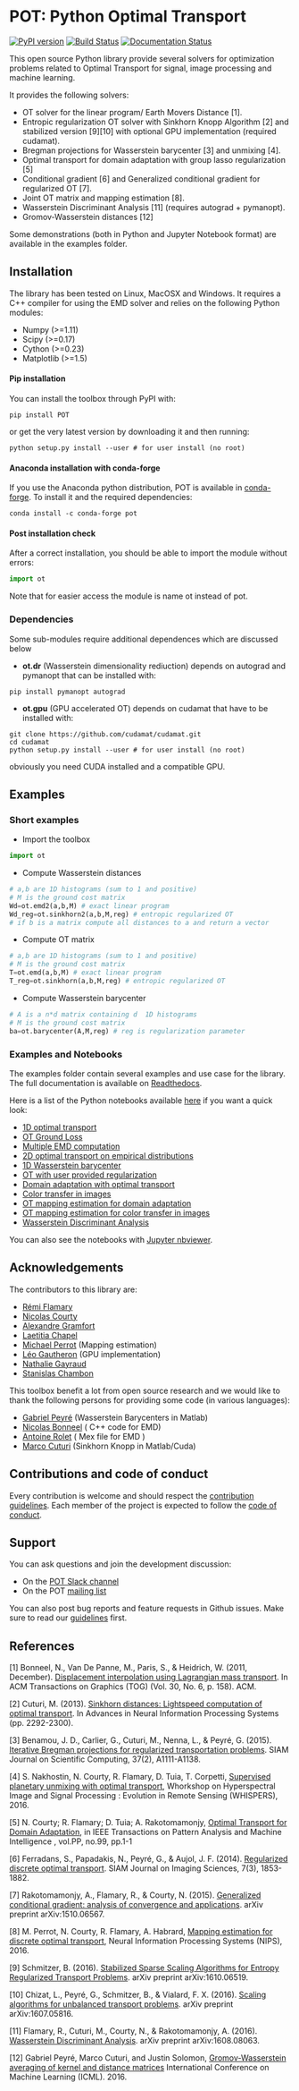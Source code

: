 # POT: Python Optimal Transport

[![PyPI version](https://badge.fury.io/py/POT.svg)](https://badge.fury.io/py/POT)
[![Build Status](https://travis-ci.org/rflamary/POT.svg?branch=master)](https://travis-ci.org/rflamary/POT)
[![Documentation Status](https://readthedocs.org/projects/pot/badge/?version=latest)](http://pot.readthedocs.io/en/latest/?badge=latest)


This open source Python library provide several solvers for optimization problems related to Optimal Transport for signal, image processing and machine learning.

It provides the following solvers:

* OT solver for the linear program/ Earth Movers Distance [1].
* Entropic regularization OT solver with Sinkhorn Knopp Algorithm [2] and stabilized version [9][10] with optional GPU implementation (required cudamat).
* Bregman projections for Wasserstein barycenter [3] and unmixing [4].
* Optimal transport for domain adaptation with group lasso regularization [5]
* Conditional gradient [6] and Generalized conditional gradient for regularized OT [7].
* Joint OT matrix and mapping estimation [8].
* Wasserstein Discriminant Analysis [11] (requires autograd + pymanopt).
* Gromov-Wasserstein distances [12]

Some demonstrations (both in Python and Jupyter Notebook format) are available in the examples folder.

## Installation

The library has been tested on Linux, MacOSX and Windows. It requires a C++ compiler for using the EMD solver and relies on the following Python modules:

- Numpy (>=1.11)
- Scipy (>=0.17)
- Cython (>=0.23)
- Matplotlib (>=1.5)

#### Pip installation

You can install the toolbox through PyPI with:
```
pip install POT
```
or get the very latest version by downloading it and then running:
```
python setup.py install --user # for user install (no root)
```

#### Anaconda installation with conda-forge

If you use the Anaconda python distribution, POT is available in [conda-forge](https://conda-forge.org). To install it and the required dependencies:
```
conda install -c conda-forge pot
```

#### Post installation check
After a correct installation, you should be able to import the module without errors:
```python
import ot
```
Note that for easier access the module is name ot instead of pot.


### Dependencies

Some sub-modules require additional dependences which are discussed below

* **ot.dr** (Wasserstein dimensionality rediuction) depends on autograd and pymanopt that can be installed with:
```
pip install pymanopt autograd
```
* **ot.gpu** (GPU accelerated OT) depends on cudamat that have to be installed with:
```
git clone https://github.com/cudamat/cudamat.git
cd cudamat
python setup.py install --user # for user install (no root)
```

obviously you need CUDA installed and a compatible GPU.

## Examples

### Short examples

* Import the toolbox
```python
import ot
```
* Compute Wasserstein distances
```python
# a,b are 1D histograms (sum to 1 and positive)
# M is the ground cost matrix
Wd=ot.emd2(a,b,M) # exact linear program
Wd_reg=ot.sinkhorn2(a,b,M,reg) # entropic regularized OT
# if b is a matrix compute all distances to a and return a vector
```
* Compute OT matrix
```python
# a,b are 1D histograms (sum to 1 and positive)
# M is the ground cost matrix
T=ot.emd(a,b,M) # exact linear program
T_reg=ot.sinkhorn(a,b,M,reg) # entropic regularized OT
```
* Compute Wasserstein barycenter
```python
# A is a n*d matrix containing d  1D histograms
# M is the ground cost matrix
ba=ot.barycenter(A,M,reg) # reg is regularization parameter
```




### Examples and Notebooks

The examples folder contain several examples and use case for the library. The full documentation is available on [Readthedocs](http://pot.readthedocs.io/).


Here is a list of the Python notebooks available [here](https://github.com/rflamary/POT/blob/master/notebooks/) if you want a quick look:

* [1D optimal transport](https://github.com/rflamary/POT/blob/master/notebooks/Demo_1D_OT.ipynb)
* [OT Ground Loss](https://github.com/rflamary/POT/blob/master/notebooks/Demo_Ground_Loss.ipynb)
* [Multiple EMD computation](https://github.com/rflamary/POT/blob/master/notebooks/Demo_Compute_EMD.ipynb)
* [2D optimal transport on empirical distributions](https://github.com/rflamary/POT/blob/master/notebooks/Demo_2D_OT_samples.ipynb)
* [1D Wasserstein barycenter](https://github.com/rflamary/POT/blob/master/notebooks/Demo_1D_barycenter.ipynb)
* [OT with user provided regularization](https://github.com/rflamary/POT/blob/master/notebooks/Demo_Optim_OTreg.ipynb)
* [Domain adaptation with optimal transport](https://github.com/rflamary/POT/blob/master/notebooks/Demo_2D_OT_DomainAdaptation.ipynb)
* [Color transfer in images](https://github.com/rflamary/POT/blob/master/notebooks/Demo_Image_ColorAdaptation.ipynb)
* [OT mapping estimation for domain adaptation](https://github.com/rflamary/POT/blob/master/notebooks/Demo_2D_OTmapping_DomainAdaptation.ipynb)
* [OT mapping estimation for color transfer in images](https://github.com/rflamary/POT/blob/master/notebooks/Demo_Image_ColorAdaptation_mapping.ipynb)
* [Wasserstein Discriminant Analysis](https://github.com/rflamary/POT/blob/master/notebooks/Demo_Wasserstein_Discriminant_Analysis.ipynb)

You can also see the notebooks with [Jupyter nbviewer](https://nbviewer.jupyter.org/github/rflamary/POT/tree/master/notebooks/).

## Acknowledgements

The contributors to this library are:

* [Rémi Flamary](http://remi.flamary.com/)
* [Nicolas Courty](http://people.irisa.fr/Nicolas.Courty/)
* [Alexandre Gramfort](http://alexandre.gramfort.net/)
* [Laetitia Chapel](http://people.irisa.fr/Laetitia.Chapel/)
* [Michael Perrot](http://perso.univ-st-etienne.fr/pem82055/) (Mapping estimation)
* [Léo Gautheron](https://github.com/aje) (GPU implementation)
* [Nathalie Gayraud](https://www.linkedin.com/in/nathalie-t-h-gayraud/?ppe=1)
* [Stanislas Chambon](https://slasnista.github.io/)

This toolbox benefit a lot from open source research and we would like to thank the following persons for providing some code (in various languages):

* [Gabriel Peyré](http://gpeyre.github.io/) (Wasserstein Barycenters in Matlab)
* [Nicolas Bonneel](http://liris.cnrs.fr/~nbonneel/) ( C++ code for EMD)
* [Antoine Rolet](https://arolet.github.io/) ( Mex file for EMD )
* [Marco Cuturi](http://marcocuturi.net/) (Sinkhorn Knopp in Matlab/Cuda)


## Contributions and code of conduct

Every contribution is welcome and should respect the [contribution guidelines](CONTRIBUTING.md). Each member of the project is expected to follow the [code of conduct](CODE_OF_CONDUCT.md).

## Support

You can ask questions and join the development discussion:

* On the [POT Slack channel](https://pot-toolbox.slack.com)
* On the POT [mailing list](https://mail.python.org/mm3/mailman3/lists/pot.python.org/)


You can also post bug reports and feature requests in Github issues. Make sure to read our [guidelines](CONTRIBUTING.md) first.

## References

[1] Bonneel, N., Van De Panne, M., Paris, S., & Heidrich, W. (2011, December). [Displacement interpolation using Lagrangian mass transport](https://people.csail.mit.edu/sparis/publi/2011/sigasia/Bonneel_11_Displacement_Interpolation.pdf). In ACM Transactions on Graphics (TOG) (Vol. 30, No. 6, p. 158). ACM.

[2] Cuturi, M. (2013). [Sinkhorn distances: Lightspeed computation of optimal transport](https://arxiv.org/pdf/1306.0895.pdf). In Advances in Neural Information Processing Systems (pp. 2292-2300).

[3] Benamou, J. D., Carlier, G., Cuturi, M., Nenna, L., & Peyré, G. (2015). [Iterative Bregman projections for regularized transportation problems](https://arxiv.org/pdf/1412.5154.pdf). SIAM Journal on Scientific Computing, 37(2), A1111-A1138.

[4] S. Nakhostin, N. Courty, R. Flamary, D. Tuia, T. Corpetti, [Supervised planetary unmixing with optimal transport](https://hal.archives-ouvertes.fr/hal-01377236/document), Whorkshop on Hyperspectral Image and Signal Processing : Evolution in Remote Sensing (WHISPERS), 2016.

[5] N. Courty; R. Flamary; D. Tuia; A. Rakotomamonjy, [Optimal Transport for Domain Adaptation](https://arxiv.org/pdf/1507.00504.pdf), in IEEE Transactions on Pattern Analysis and Machine Intelligence , vol.PP, no.99, pp.1-1

[6] Ferradans, S., Papadakis, N., Peyré, G., & Aujol, J. F. (2014). [Regularized discrete optimal transport](https://arxiv.org/pdf/1307.5551.pdf). SIAM Journal on Imaging Sciences, 7(3), 1853-1882.

[7] Rakotomamonjy, A., Flamary, R., & Courty, N. (2015). [Generalized conditional gradient: analysis of convergence and applications](https://arxiv.org/pdf/1510.06567.pdf). arXiv preprint arXiv:1510.06567.

[8] M. Perrot, N. Courty, R. Flamary, A. Habrard, [Mapping estimation for discrete optimal transport](http://remi.flamary.com/biblio/perrot2016mapping.pdf), Neural Information Processing Systems (NIPS), 2016.

[9] Schmitzer, B. (2016). [Stabilized Sparse Scaling Algorithms for Entropy Regularized Transport Problems](https://arxiv.org/pdf/1610.06519.pdf). arXiv preprint arXiv:1610.06519.

[10] Chizat, L., Peyré, G., Schmitzer, B., & Vialard, F. X. (2016). [Scaling algorithms for unbalanced transport problems](https://arxiv.org/pdf/1607.05816.pdf). arXiv preprint arXiv:1607.05816.

[11] Flamary, R., Cuturi, M., Courty, N., & Rakotomamonjy, A. (2016). [Wasserstein Discriminant Analysis](https://arxiv.org/pdf/1608.08063.pdf). arXiv preprint arXiv:1608.08063.

[12] Gabriel Peyré, Marco Cuturi, and Justin Solomon, [Gromov-Wasserstein averaging of kernel and distance matrices](http://proceedings.mlr.press/v48/peyre16.html)  International Conference on Machine Learning (ICML). 2016.
